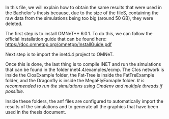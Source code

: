 In this file, we will explain how to obtain the same results that were used in the Bachelor's thesis because, due to the size of the fileS, containing the raw data from the simulations being too big (around 50 GB), they were deleted.

The first step is to install OMNeT++ 6.0.1. To do this, we can follow the official installation guide that can be found here: https://doc.omnetpp.org/omnetpp/InstallGuide.pdf

Next step is to import the inet4.4 project to OMNeT.

Once this is done, the last thing is to compile INET and run the simulations that can be found in the folder inet4.4/examples/ecmp. The Clos network is inside the ClosExample folder, the Fat-Tree is inside the FatTreExample folder, and the Dragonfly is inside the MegaFlyExmaple folder.
*It is recommended to run the simulations using Cmdenv and multiple threads if possible.*

Inside these folders, the anf files are configured to automatically import the results of the simulations and to generate all the graphics that have been used in the thesis document.
